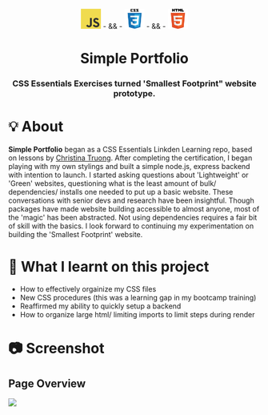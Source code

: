 <!-- TITLE -->
<div align="center">
<p>
  <img src="https://raw.githubusercontent.com/github/explore/80688e429a7d4ef2fca1e82350fe8e3517d3494d/topics/javascript/javascript.png" height="40" width="40"> - && - <img src="https://raw.githubusercontent.com/github/explore/80688e429a7d4ef2fca1e82350fe8e3517d3494d/topics/css/css.png" height="40" width="40"> - && - <img src="https://raw.githubusercontent.com/github/explore/80688e429a7d4ef2fca1e82350fe8e3517d3494d/topics/html/html.png" height="40" width="40">
</p>

<h1>Simple Portfolio</h1>
<h3>CSS Essentials Exercises turned 'Smallest Footprint" website prototype.</h3>
</div>


# 💡 About

<b>Simple Portfolio</b> began as a CSS Essentials Linkden Learning repo, based on lessons by <a href="https://www.linkedin.com/learning/instructors/christina-truong">Christina Truong</a>. After completing the certification, I began playing with my own stylings and built a simple node.js, express backend with intention to launch. I started asking questions about 'Lightweight' or 'Green' websites, questioning what is the least amount of bulk/ dependencies/ installs one needed to put up a basic website. These conversations with senior devs and research have been insightful. Though packages have made website building accessible to almost anyone, most of the 'magic' has been abstracted. Not using dependencies requires a fair bit of skill with the basics. I look forward to continuing my experimentation on building the 'Smallest Footprint' website.

# 🌟 What I learnt on this project
- How to effectively orgainize my CSS files
- New CSS procedures (this was a learning gap in my bootcamp training)
- Reaffirmed my ability to quickly setup a backend
- How to organize large html/ limiting imports to limit steps during render

# 📷  Screenshot

## Page Overview


![](https://github.com/MrinalN/css-html-portfolio/blob/master/Ex_Files_CSS_EssT/css-portfolio/public/images/css-portfolio.gif)
